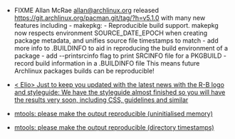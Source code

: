 * FIXME Allan McRae <allan@archlinux.org> released https://git.archlinux.org/pacman.git/tag/?h=v5.1.0 with many new features including
              - makepkg:
                - Reproducible build support. makepkg now respects environment
                  SOURCE_DATE_EPOCH when creating package metadata, and unifies
                  source file timestamps to match
                - add more info to .BUILDINFO to aid in reproducing the build
                  environment of a package
                - add --printsrcinfo flag to print SRCINFO file for a PKGBUILD
                - record build information in a .BUILDINFO file
 This means future Archlinux packages builds can be reproducible!

* [< Elio> Just to keep you updated with the latest news with the R-B logo and styleguide: We have the styleguide almost finished so you will have the results very soon, including CSS, guidelines and similar](IRC)

* [mtools: please make the output reproducible (uninitialised memory)](https://bugs.debian.org/900409)

* [mtools: please make the output reproducible (directory timestamps)](https://bugs.debian.org/900410)
